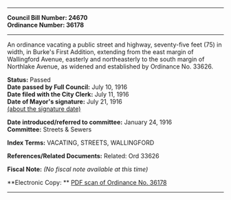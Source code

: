 * * * * *  
  
**Council Bill Number: [](#h0)[](#h2)24670**   
**Ordinance Number: 36178**  
  
* * * * *  
  
An ordinance vacating a public street and highway, seventy-five feet (75) in width, in Burke's First Addition, extending from the east margin of Wallingford Avenue, easterly and northeasterly to the south margin of Northlake Avenue, as widened and established by Ordinance No. 33626.  
  
**Status:** Passed   
**Date passed by Full Council:** July 10, 1916   
**Date filed with the City Clerk:** July 11, 1916   
**Date of Mayor's signature:** July 21, 1916   
[(about the signature date)](/~public/approvaldate.htm)   
  
  
**Date introduced/referred to committee:** January 24, 1916   
**Committee:** Streets & Sewers   
  
**Index Terms:** VACATING, STREETS, WALLINGFORD  
  
**References/Related Documents:** Related: Ord 33626  
  
**Fiscal Note:** *(No fiscal note available at this time)*  
  
**Electronic Copy: ** [PDF scan of Ordinance No. 36178](/~archives/Ordinances/Ord_36178.pdf)  
  
* * * * *  
